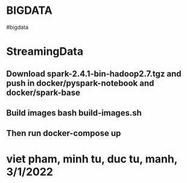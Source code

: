 # BIGDATA
#bigdata
# StreamingData
## Download spark-2.4.1-bin-hadoop2.7.tgz and push in docker/pyspark-notebook and docker/spark-base
## Build images bash build-images.sh
## Then run docker-compose up

# viet pham, minh tu, duc tu, manh, 3/1/2022